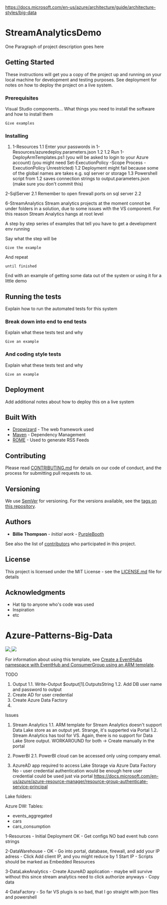 https://docs.microsoft.com/en-us/azure/architecture/guide/architecture-styles/big-data

# StreamAnalyticsDemo

One Paragraph of project description goes here

## Getting Started

These instructions will get you a copy of the project up and running on your local machine for development and testing purposes. See deployment for notes on how to deploy the project on a live system.

### Prerequisites

Visual Studio components...
What things you need to install the software and how to install them

```
Give examples
```

### Installing


1. 1-Resources
1.1 Enter your passwords in 1-Resources/azuredeploy.parameters.json
1.2 
1.2 Run 1-DeployArmTemplates.ps1 (you will be asked to login to your Azure account) (you might need Set-ExecutionPolicy -Scope Process -ExecutionPolicy Unrestricted)
1.2 Deployment might fail because some of the global names are takes e.g. sql server or storage
1.3 Powershell script from 1.2 saves connection strings to output.parameters.json (make sure you don't commit this)


2-SqlServer
2.1 Remember to open firewall ports on sql server
2.2 

6-StreamAnalytics
Stream analytics projects at the moment connot be under folders in a solution, due to some issues with the VS component.
For this reason Stream Analytics hangs at root level

A step by step series of examples that tell you have to get a development env running

Say what the step will be

```
Give the example
```

And repeat

```
until finished
```

End with an example of getting some data out of the system or using it for a little demo

## Running the tests

Explain how to run the automated tests for this system

### Break down into end to end tests

Explain what these tests test and why

```
Give an example
```

### And coding style tests

Explain what these tests test and why

```
Give an example
```

## Deployment

Add additional notes about how to deploy this on a live system

## Built With

* [Dropwizard](http://www.dropwizard.io/1.0.2/docs/) - The web framework used
* [Maven](https://maven.apache.org/) - Dependency Management
* [ROME](https://rometools.github.io/rome/) - Used to generate RSS Feeds

## Contributing

Please read [CONTRIBUTING.md](https://gist.github.com/PurpleBooth/b24679402957c63ec426) for details on our code of conduct, and the process for submitting pull requests to us.

## Versioning

We use [SemVer](http://semver.org/) for versioning. For the versions available, see the [tags on this repository](https://github.com/your/project/tags). 

## Authors

* **Billie Thompson** - *Initial work* - [PurpleBooth](https://github.com/PurpleBooth)

See also the list of [contributors](https://github.com/your/project/contributors) who participated in this project.

## License

This project is licensed under the MIT License - see the [LICENSE.md](LICENSE.md) file for details

## Acknowledgments

* Hat tip to anyone who's code was used
* Inspiration
* etc




# Azure-Patterns-Big-Data

<a href="https://portal.azure.com/#create/Microsoft.Template/uri/https%3A%2F%2Fraw.githubusercontent.com%2Fvaldasm%2Fazure-patterns-big-data%2Fmaster%2FAzure-Patterns-Big-Data%2Fazuredeploy.json" target="_blank">
    <img src="http://azuredeploy.net/deploybutton.png"/>
</a>


<a href="http://armviz.io/#/?load=https%3A%2F%2Fraw.githubusercontent.com%2Fvaldasm%2Fazure-patterns-big-data%2Fmaster%2FAzure-Patterns-Big-Data%2Fazuredeploy.json" target="_blank">
    <img src="http://armviz.io/visualizebutton.png"/>
</a>

For information about using this template, see [Create a EventHubs namespace with EventHub and ConsumerGroup using an ARM template](http://azure.microsoft.com/documentation/articles/service-bus-resource-manager-namespace-event-hub/).

TODO
1. Output
	1.1. Write-Output $output[1].OutputsString
	1.2. Add DB user name and password to output
2. Create AD for user credential
3. Create Azure Data Factory
4. 

Issues
1. Stream Analytics
1.1. ARM template for Stream Analytics doesn't support Data Lake store as an output yet. Strange, it's supperted via Portal
1.2. Stream Analytics has tool for VS. Again, there is no support for Data Lake Store output.
	WORKAROUND for both -> Create manually in the portal

2. PowerBI
2.1. PowerBI cloud can be accessed only using company email.
4. AzureAD app required to access Lake Storage via Azure Data Factory
No - user credential authentication would be enough here
user credential could be used just via portal
https://docs.microsoft.com/en-us/azure/azure-resource-manager/resource-group-authenticate-service-principal

Lake folders:

Azure DW:
Tables: 
- events_aggregated
- cars
- cars_consumption

1-Resources 
	- Initial Deployment OK
	- Get configs NO bad event hub conn strings

2-DataWarehouse - OK
	- Go into portal, database, firewall, and add your IP adress
	- Click Add client IP, and you might reduce by 1 Start IP
	- Scripts should be marked as Embedded Resources

3-DataLakeAnalytics
	- Create AzureAD application - maybe will survive without this since stream analytics need to click authorize anyways
	- Copy data

4-DataFactory
	- So far VS plugis is so bad, that I go straight with json files and powershell

